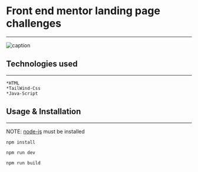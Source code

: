 # Front end mentor landing page challenges

---
![caption](https://media.giphy.com/media/XtHfSSFn2gd55IE5b8/giphy.gif)


## Technologies used

---

    *HTML
    *TailWind-Css
    *Java-Script

## Usage & Installation

---

NOTE: [node-js](https://nodejs.org/) must be installed

```
npm install 

npm run dev  

npm run build 

```
